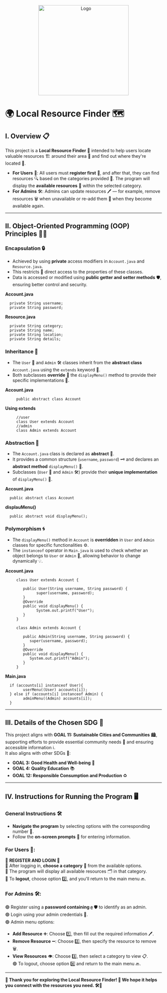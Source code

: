 <div align="center">
    <a href="https://github.com/Ken-zaki" target="_blank">
        <img src="https://github.com/user-attachments/assets/e84486d4-79ad-4c12-8605-5d24cd397edb" 
        alt="Logo" width="290" height="290">
    </a>
</div>

# 🌍 Local Resource Finder 🗺️  

## I. Overview 📋

This project is a **Local Resource Finder** 🎯 intended to help users locate valuable resources 🏗️ around their area 🏡 and find out where they're located 📍.

- **For Users** 👥: All users must **register first** 📝, and after that, they can find resources 🔍 based on the categories provided 📑. The program will display the **available resources** 📜 within the selected category.  
- **For Admins** 🛠️: Admins can update resources 🖊️ — for example, remove resources 🗑️ when unavailable or re-add them 🔄 when they become available again.

---

## II. Object-Oriented Programming (OOP) Principles 🧑‍💻  

### **Encapsulation** 🔒  
- Achieved by using **private** access modifiers in `Account.java` and `Resource.java`.  
- This restricts 🔐 direct access to the properties of these classes.  
- Data is accessed or modified using **public getter and setter methods** 🛡️, ensuring better control and security.  

**Account.java**

      private String username;
      private String password;

**Resource.java**

      private String category; 
      private String name;
      private String location;
      private String details;

### **Inheritance** 🧬  
- The `User` 👤 and `Admin` 🛠️ classes inherit from the **abstract class** `Account.java` using the `extends` keyword 📂.  
- Both subclasses **override** 🔄 the `displayMenu()` method to provide their specific implementations 🎨.  

**Account.java**

         public abstract class Account
**Using extends** 

         //user
         class User extends Account
         //admin
         class Admin extends Account

### **Abstraction** 🧩  
- The `Account.java` class is declared as **abstract** 📄.  
- It provides a common structure (`username`, `password`) 🗝️ and declares an **abstract method** `displayMenu()` 📜.  
- Subclasses (`User` 👥 and `Admin` 🛠️) provide their **unique implementation** of `displayMenu()` 🎯.  

**Account.java** 

      public abstract class Account

**displauMenu()**

      public abstract void displayMenu();
### **Polymorphism** 🌀  
- The `displayMenu()` method in `Account` is **overridden** in `User` and `Admin` classes for specific functionalities ⚙️.  
- The `instanceof` operator in `Main.java` is used to check whether an object belongs to `User` or `Admin` 🔎, allowing behavior to change dynamically 💡.  

**Account.java**

         class User extends Account { 

            public User(String username, String password) {
                  super(username, password); 
            }
            @Override
            public void displayMenu() {
                  System.out.printf("User");
            }
         }

         class Admin extends Account {
            
            public Admin(String username, String password) {
               super(username, password);
            }
            @Override
            public void displayMenu() {
               System.out.printf("Admin");
            }
         } 

**Main.java**

      if (accounts[i] instanceof User){ 
            userMenu((User) accounts[i]);
      } else if (accounts[i] instanceof Admin) {
            adminMenu((Admin) accounts[i]);
      }
---

## III. Details of the Chosen SDG 🌱  

This project aligns with **GOAL 11: Sustainable Cities and Communities** 🏙️, supporting efforts to provide essential community needs 🏡 and ensuring accessible information ℹ️.  
It also aligns with other SDGs 🌟:  
- **GOAL 3: Good Health and Well-being** 🏥  
- **GOAL 4: Quality Education** 📚  
- **GOAL 12: Responsible Consumption and Production** ♻️  

---

## IV. Instructions for Running the Program 🖥️  

### General Instructions 🛠️  
- **Navigate the program** by selecting options with the corresponding number 🔢.  
- Follow the **on-screen prompts** 📖 for entering information.  

### **For Users** 👥:  

🔴 **REGISTER AND LOGIN** 📝  
🔴 After logging in, **choose a category** 📂 from the available options.  
🔴 The program will display all available resources 🗂️ in that category.  
🔴 To **logout**, choose option 2️⃣, and you'll return to the main menu 🔙.  

### **For Admins** 🛠️:  

🟢 Register using a **password containing `@`** 🛡️ to identify as an admin.  
🟢 Login using your admin credentials 🔑.  
🟢 Admin menu options:  
   - **Add Resource** ➕: Choose 1️⃣, then fill out the required information 🖊️.  
   - **Remove Resource** ➖: Choose 2️⃣, then specify the resource to remove 🗑️.  
   - **View Resources** 👁️: Choose 3️⃣, then select a category to view 📋.  
🟢 To logout, choose option 4️⃣ and return to the main menu 🔙.  

---

**🎉 Thank you for exploring the Local Resource Finder! 🌟 We hope it helps you connect with the resources you need. 🛠️🌿**
